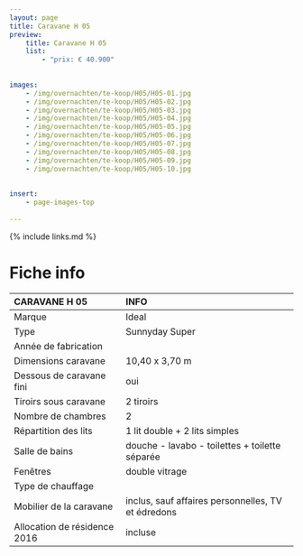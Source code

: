 ```yaml
---
layout: page
title: Caravane H 05
preview: 
    title: Caravane H 05
    list:
        - "prix: € 40.900"
        
        
images:
    - /img/overnachten/te-koop/H05/H05-01.jpg
    - /img/overnachten/te-koop/H05/H05-02.jpg
    - /img/overnachten/te-koop/H05/H05-03.jpg
    - /img/overnachten/te-koop/H05/H05-04.jpg
    - /img/overnachten/te-koop/H05/H05-05.jpg
    - /img/overnachten/te-koop/H05/H05-06.jpg
    - /img/overnachten/te-koop/H05/H05-07.jpg
    - /img/overnachten/te-koop/H05/H05-08.jpg
    - /img/overnachten/te-koop/H05/H05-09.jpg
    - /img/overnachten/te-koop/H05/H05-10.jpg
    
    
insert:
    - page-images-top
    
---
```


{% include links.md %}



# Fiche info

CARAVANE H 05               | INFO        | 
:---------------------------|:------------|
Marque                      |Ideal               
Type                        |Sunnyday Super                   
Année de fabrication        |      
Dimensions caravane         |10,40 x 3,70 m
Dessous de caravane fini    |oui       
Tiroirs sous caravane       |2 tiroirs 
Nombre de chambres          |2
Répartition des lits        |1 lit double + 2 lits simples
Salle de bains              |douche - lavabo - toilettes + toilette séparée
Fenêtres                    |double vitrage
Type de chauffage           |
Mobilier de la caravane     |inclus, sauf affaires personnelles, TV et édredons
Allocation de résidence 2016|incluse
